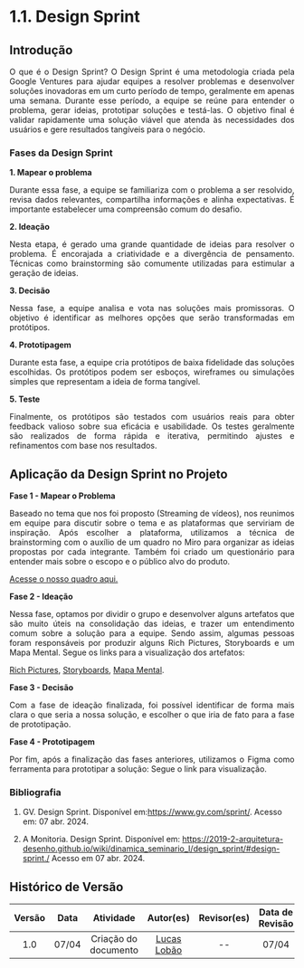 # 1.1. Design Sprint

## Introdução

<p style="text-align: justify;">
O que é o Design Sprint?
O Design Sprint é uma metodologia criada pela Google Ventures para ajudar equipes a resolver problemas e desenvolver soluções inovadoras em um curto período de tempo, geralmente em apenas uma semana. Durante esse período, a equipe se reúne para entender o problema, gerar ideias, prototipar soluções e testá-las. O objetivo final é validar rapidamente uma solução viável que atenda às necessidades dos usuários e gere resultados tangíveis para o negócio.
</p>

### Fases da Design Sprint

**1. Mapear o problema**
<p style="text-align: justify;">
Durante essa fase, a equipe se familiariza com o problema a ser resolvido, revisa dados relevantes, compartilha informações e alinha expectativas. É importante estabelecer uma compreensão comum do desafio.
</p>

**2. Ideação**
<p style="text-align: justify;">
Nesta etapa, é gerado uma grande quantidade de ideias para resolver o problema. É encorajada a criatividade e a divergência de pensamento. Técnicas como brainstorming são comumente utilizadas para estimular a geração de ideias.
</p>

**3. Decisão**
<p style="text-align: justify;">
Nessa fase, a equipe analisa e vota nas soluções mais promissoras. O objetivo é identificar as melhores opções que serão transformadas em protótipos.
</p>

**4. Prototipagem**
<p style="text-align: justify;">
Durante esta fase, a equipe cria protótipos de baixa fidelidade das soluções escolhidas. Os protótipos podem ser esboços, wireframes ou simulações simples que representam a ideia de forma tangível.
</p>

**5. Teste**
<p style="text-align: justify;">
Finalmente, os protótipos são testados com usuários reais para obter feedback valioso sobre sua eficácia e usabilidade. Os testes geralmente são realizados de forma rápida e iterativa, permitindo ajustes e refinamentos com base nos resultados.
</p>

## Aplicação da Design Sprint no Projeto

**Fase 1 - Mapear o Problema**

<p style="text-align: justify;">
Baseado no tema que nos foi proposto (Streaming de vídeos), nos reunimos em equipe para discutir sobre o tema e as plataformas que serviriam de inspiração. Após escolher a plataforma, utilizamos a técnica de brainstorming com o auxílio de um quadro no Miro para organizar as ideias propostas por cada integrante. Também foi criado um questionário para entender mais sobre o escopo e o público alvo do produto.
</p>

[Acesse o nosso quadro aqui.](docs/Base/brainstorming.md)

**Fase 2 - Ideação**

<p style="text-align: justify;">
Nessa fase, optamos por dividir o grupo e desenvolver alguns artefatos que são muito úteis na consolidação das ideias, e trazer um entendimento comum sobre a solução para a equipe. Sendo assim, algumas pessoas foram responsáveis por produzir alguns Rich Pictures, Storyboards e um Mapa Mental. Segue os links para a visualização dos artefatos:
</p>

[Rich Pictures](docs/Base/rich_picture.md),
[Storyboards](docs/Base/storyboard.md),
[Mapa Mental](docs/Base/mapa-mental.md).

**Fase 3 - Decisão**

<p style="text-align: justify;">
Com a fase de ideação finalizada, foi possível identificar de forma mais clara o que seria a nossa solução, e escolher o que iria de fato para a fase de prototipação.
</p>

**Fase 4 - Prototipagem**

<p style="text-align: justify;">
Por fim, após a finalização das fases anteriores, utilizamos o Figma como ferramenta para prototipar a solução: Segue o link para visualização.
</p>

### Bibliografia

1. GV. Design Sprint. Disponível em:https://www.gv.com/sprint/. Acesso em: 07 abr. 2024.

2. A Monitoria. Design Sprint. Disponível em: https://2019-2-arquitetura-desenho.github.io/wiki/dinamica_seminario_I/design_sprint/#design-sprint./ Acesso em 07 abr. 2024.

## Histórico de Versão

| Versão | Data  | Atividade                 | Autor(es)             | Revisor(es)      | Data de Revisão |
| :----: | :---: | :-----------------------: | :-------------------: | :--------------: | :-------------: |
| 1.0 | 07/04 | Criação do documento      | [Lucas Lobão](https://github.com/lucaslobao-18) | -- | 07/04 |
